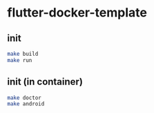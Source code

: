 # flutter-docker-template

## init

```bash
make build
make run
```

## init (in container)

```bash
make doctor
make android
```
